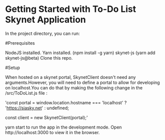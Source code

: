 # Getting Started with To-Do List Skynet Application 

In the project directory, you can run:

#Prerequisites

NodeJS installed.
Yarn installed. (npm install -g yarn)
skynet-js (yarn add skynet-js@beta)
Clone this repo.

#Setup 

When hosted on a skynet portal, SkynetClient doesn't need any arguments.However, you will need to define a portal to allow for developing on localhost.You can do that by making the following change in the /src/ToDoList.js file : 

'const portal =
  window.location.hostname === 'localhost' ? 'https://siasky.net' : undefined;
  
const client = new SkynetClient(portal);'

yarn start to run the app in the development mode. 
Open http://localhost:3000 to view it in the browser.
